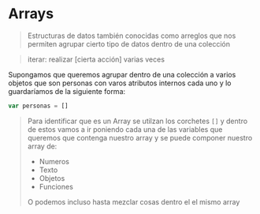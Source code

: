 # Arrays
> Estructuras de datos también conocidas como arreglos que nos permiten agrupar cierto tipo de datos dentro de una colección

>iterar: realizar [cierta acción] varias veces

Supongamos que queremos agrupar dentro de una colección a varios objetos que son personas con varos atributos internos cada uno y lo guardaríamos de la siguiente forma:

```js
var personas = []
```
> Para identificar que es un Array se utilzan los corchetes ```[]``` y dentro de estos vamos a ir poniendo cada una de las variables que queremos que contenga nuestro array y se puede componer nuestro array de:
> * Numeros
> * Texto
> * Objetos
> * Funciones
> 
>O podemos incluso hasta mezclar cosas dentro el el mismo array 